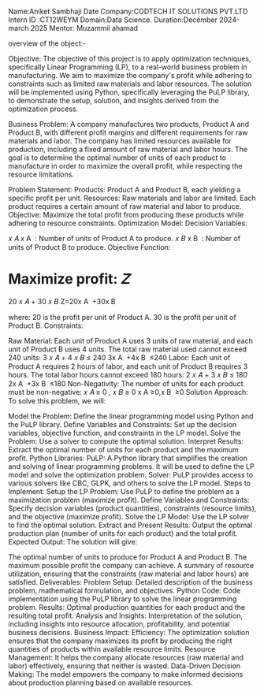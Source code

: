 Name:Aniket Sambhaji Date
Company:CODTECH IT SOLUTIONS PVT.LTD
Intern ID :CT12WEYM Domain:Data Science. 
Duration:December 2024-march 2025
Mentor: Muzammil ahamad


 overview of the object:-
 

Objective:
The objective of this project is to apply optimization techniques, specifically Linear Programming (LP), to a real-world business problem in manufacturing. We aim to maximize the company's profit while adhering to constraints such as limited raw materials and labor resources. The solution will be implemented using Python, specifically leveraging the PuLP library, to demonstrate the setup, solution, and insights derived from the optimization process.

Business Problem:
A company manufactures two products, Product A and Product B, with different profit margins and different requirements for raw materials and labor. The company has limited resources available for production, including a fixed amount of raw material and labor hours. The goal is to determine the optimal number of units of each product to manufacture in order to maximize the overall profit, while respecting the resource limitations.

Problem Statement:
Products:
Product A and Product B, each yielding a specific profit per unit.
Resources:
Raw materials and labor are limited.
Each product requires a certain amount of raw material and labor to produce.
Objective:
Maximize the total profit from producing these products while adhering to resource constraints.
Optimization Model:
Decision Variables:

𝑥
𝐴
x 
A
​
 : Number of units of Product A to produce.
𝑥
𝐵
x 
B
​
 : Number of units of Product B to produce.
Objective Function:

Maximize profit:
𝑍
=
20
𝑥
𝐴
+
30
𝑥
𝐵
Z=20x 
A
​
 +30x 
B
​
 
where:
20 is the profit per unit of Product A.
30 is the profit per unit of Product B.
Constraints:

Raw Material: Each unit of Product A uses 3 units of raw material, and each unit of Product B uses 4 units. The total raw material used cannot exceed 240 units:
3
𝑥
𝐴
+
4
𝑥
𝐵
≤
240
3x 
A
​
 +4x 
B
​
 ≤240
Labor: Each unit of Product A requires 2 hours of labor, and each unit of Product B requires 3 hours. The total labor hours cannot exceed 180 hours:
2
𝑥
𝐴
+
3
𝑥
𝐵
≤
180
2x 
A
​
 +3x 
B
​
 ≤180
Non-Negativity: The number of units for each product must be non-negative:
𝑥
𝐴
≥
0
,
𝑥
𝐵
≥
0
x 
A
​
 ≥0,x 
B
​
 ≥0
Solution Approach:
To solve this problem, we will:

Model the Problem: Define the linear programming model using Python and the PuLP library.
Define Variables and Constraints: Set up the decision variables, objective function, and constraints in the LP model.
Solve the Problem: Use a solver to compute the optimal solution.
Interpret Results: Extract the optimal number of units for each product and the maximum profit.
Python Libraries:
PuLP: A Python library that simplifies the creation and solving of linear programming problems. It will be used to define the LP model and solve the optimization problem.
Solver: PuLP provides access to various solvers like CBC, GLPK, and others to solve the LP model.
Steps to Implement:
Setup the LP Problem: Use PuLP to define the problem as a maximization problem (maximize profit).
Define Variables and Constraints: Specify decision variables (product quantities), constraints (resource limits), and the objective (maximize profit).
Solve the LP Model: Use the LP solver to find the optimal solution.
Extract and Present Results: Output the optimal production plan (number of units for each product) and the total profit.
Expected Output:
The solution will give:

The optimal number of units to produce for Product A and Product B.
The maximum possible profit the company can achieve.
A summary of resource utilization, ensuring that the constraints (raw material and labor hours) are satisfied.
Deliverables:
Problem Setup:
Detailed description of the business problem, mathematical formulation, and objectives.
Python Code:
Code implementation using the PuLP library to solve the linear programming problem.
Results:
Optimal production quantities for each product and the resulting total profit.
Analysis and Insights:
Interpretation of the solution, including insights into resource allocation, profitability, and potential business decisions.
Business Impact:
Efficiency: The optimization solution ensures that the company maximizes its profit by producing the right quantities of products within available resource limits.
Resource Management: It helps the company allocate resources (raw material and labor) effectively, ensuring that neither is wasted.
Data-Driven Decision Making: The model empowers the company to make informed decisions about production planning based on available resources.
